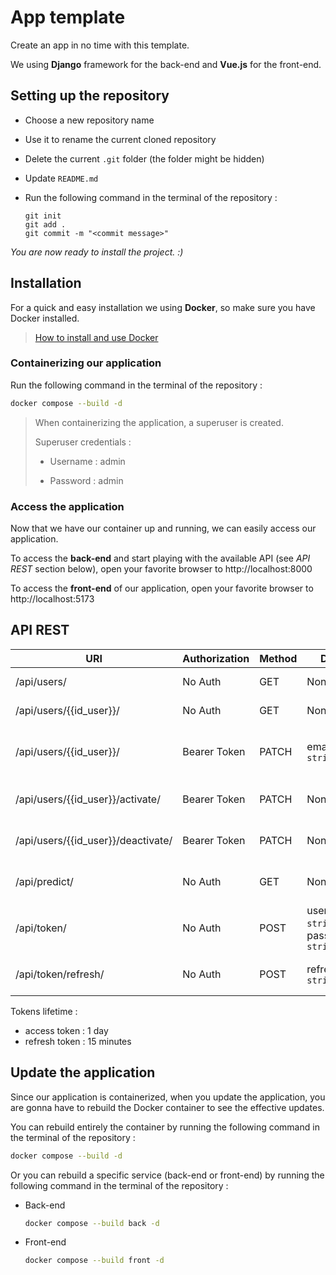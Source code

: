# App template

Create an app in no time with this template.

We using **Django** framework for the back-end and **Vue.js** for the front-end.

## Setting up the repository

- Choose a new repository name

- Use it to rename the current cloned repository

- Delete the current `.git` folder (the folder might be hidden)

- Update `README.md`

- Run the following command in the terminal of the repository :
  
  ```git
  git init
  git add .
  git commit -m "<commit message>"
  ```

*You are now ready to install the project. :)*

## Installation

For a quick and easy installation we using **Docker**, so make sure you have Docker installed.

> [How to install and use Docker](https://docs.docker.com/)

### Containerizing our application

Run the following command in the terminal of the repository :

```bash
docker compose --build -d
```

> When containerizing the application, a superuser is created.
>
> Superuser credentials :
>
> - Username : admin
>
> - Password : admin

### Access the application

Now that we have our container up and running, we can easily access our application.

To access the **back-end** and start playing with the available API (see *API REST* section below), open your favorite browser to http://localhost:8000 

To access the **front-end** of our application, open your favorite browser to http://localhost:5173

## API REST

| URI                                | Authorization | Method | Data                                   | Description                  |
| ---------------------------------- | ------------- | ------ | -------------------------------------- | ---------------------------- |
| /api/users/                        | No Auth       | GET    | None                                   | List of users                |
| /api/users/{{id_user}}/            | No Auth       | GET    | None                                   | User instance                |
| /api/users/{{id_user}}/            | Bearer Token  | PATCH  | email: `string`                        | Update user's instance email |
| /api/users/{{id_user}}/activate/   | Bearer Token  | PATCH  | None                                   | Activate user instance       |
| /api/users/{{id_user}}/deactivate/ | Bearer Token  | PATCH  | None                                   | Deactivate user instance     |
| /api/predict/                      | No Auth       | GET    | None                                   | Dummy price prediction       |
| /api/token/                        | No Auth       | POST   | username: `string`, password: `string` | Access and refresh tokens    |
| /api/token/refresh/                | No Auth       | POST   | refresh: `string`                      | New access token             |

Tokens lifetime :

- access token : 1 day
- refresh token : 15 minutes

## Update the application

Since our application is containerized, when you update the application, you are gonna have to rebuild the Docker container to see the effective updates.

You can rebuild entirely the container by running the following command in the terminal of the repository :

```bash
docker compose --build -d
```

Or you can rebuild a specific service (back-end or front-end) by running the following command in the terminal of the repository :

- Back-end

    ```bash
    docker compose --build back -d
    ```

- Front-end

    ```bash
    docker compose --build front -d
    ```
